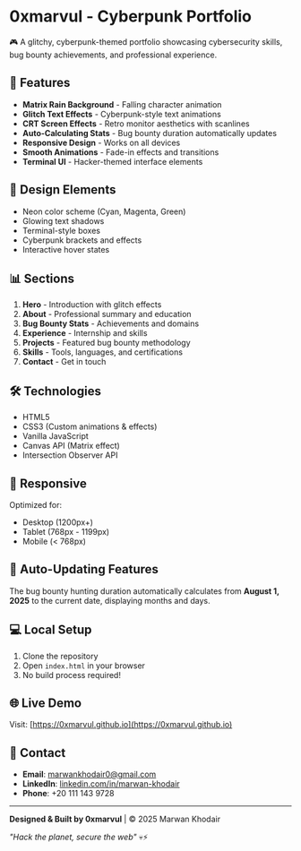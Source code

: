 # 0xmarvul - Cyberpunk Portfolio

🎮 A glitchy, cyberpunk-themed portfolio showcasing cybersecurity skills, bug bounty achievements, and professional experience.

## 🚀 Features

- **Matrix Rain Background** - Falling character animation
- **Glitch Text Effects** - Cyberpunk-style text animations
- **CRT Screen Effects** - Retro monitor aesthetics with scanlines
- **Auto-Calculating Stats** - Bug bounty duration automatically updates
- **Responsive Design** - Works on all devices
- **Smooth Animations** - Fade-in effects and transitions
- **Terminal UI** - Hacker-themed interface elements

## 🎨 Design Elements

- Neon color scheme (Cyan, Magenta, Green)
- Glowing text shadows
- Terminal-style boxes
- Cyberpunk brackets and effects
- Interactive hover states

## 📊 Sections

1. **Hero** - Introduction with glitch effects
2. **About** - Professional summary and education
3. **Bug Bounty Stats** - Achievements and domains
4. **Experience** - Internship and skills
5. **Projects** - Featured bug bounty methodology
6. **Skills** - Tools, languages, and certifications
7. **Contact** - Get in touch

## 🛠️ Technologies

- HTML5
- CSS3 (Custom animations & effects)
- Vanilla JavaScript
- Canvas API (Matrix effect)
- Intersection Observer API

## 📱 Responsive

Optimized for:
- Desktop (1200px+)
- Tablet (768px - 1199px)
- Mobile (< 768px)

## 🎯 Auto-Updating Features

The bug bounty hunting duration automatically calculates from **August 1, 2025** to the current date, displaying months and days.

## 💻 Local Setup

1. Clone the repository
2. Open `index.html` in your browser
3. No build process required!

## 🌐 Live Demo

Visit: [https://0xmarvul.github.io](https://0xmarvul.github.io)

## 📧 Contact

- **Email**: marwankhodair0@gmail.com
- **LinkedIn**: [linkedin.com/in/marwan-khodair](https://linkedin.com/in/marwan-khodair)
- **Phone**: +20 111 143 9728

---

**Designed & Built by 0xmarvul** | © 2025 Marwan Khodair

*"Hack the planet, secure the web"* 💀⚡